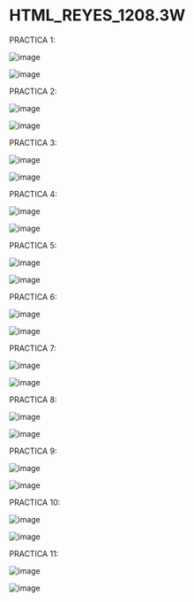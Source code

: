 # HTML_REYES_1208.3W

PRACTICA 1:

![image](https://github.com/user-attachments/assets/c5eac14b-0297-4a75-9bdb-745339186e95)

![image](https://github.com/user-attachments/assets/f3187a60-ad38-4ade-8a09-5c2f11cf9e62)

PRACTICA 2:
 
![image](https://github.com/user-attachments/assets/b96412c0-710f-4c00-8d2c-6be451b50fdd)

![image](https://github.com/user-attachments/assets/3a449d49-553f-4f0b-a916-d0c3318d28a0)

PRACTICA 3:

![image](https://github.com/user-attachments/assets/2e3a0a89-fcc2-4da1-b1c5-d613aabfad73)

![image](https://github.com/user-attachments/assets/ab3f84e4-5470-4d26-a097-918ab9ddf138)

PRACTICA 4:

![image](https://github.com/user-attachments/assets/88b7d2c2-f63d-4bd7-b6f1-f1d41056fc63)

![image](https://github.com/user-attachments/assets/d69403d6-0b95-4938-b024-fb0ffb126871)

PRACTICA 5:

![image](https://github.com/user-attachments/assets/0bddf790-21cf-4ff9-ae2b-3b34f0db2aca)

![image](https://github.com/user-attachments/assets/ab766d4f-4c1b-4714-8ad0-2efea50f363e)

PRACTICA 6:

![image](https://github.com/user-attachments/assets/5e2f8782-b455-4c8f-8bef-bbbfb982a45a)

![image](https://github.com/user-attachments/assets/d86cfd71-6a3a-44be-bea5-0c27cc7e1678)

PRACTICA 7:

![image](https://github.com/user-attachments/assets/ff54203e-c4cf-4e78-b34d-a2d433822bc2)

![image](https://github.com/user-attachments/assets/50121a70-7abd-4471-999c-32cf73b7685c)

PRACTICA 8:

![image](https://github.com/user-attachments/assets/fe512f06-fd63-492c-931a-eb93de4f1f68)

![image](https://github.com/user-attachments/assets/84575cb2-2a1c-4a1e-8e02-2f7e9e207740)

PRACTICA 9:

![image](https://github.com/user-attachments/assets/719c1fc2-9d3b-44f8-927f-3ce5a3845822)

![image](https://github.com/user-attachments/assets/ce80bdd3-aa51-498b-b624-614187616f28)

PRACTICA 10:

![image](https://github.com/user-attachments/assets/c5296be0-d99d-4002-b4de-e2551824a378)

![image](https://github.com/user-attachments/assets/bc368974-b8d8-465f-b5ed-209ffb150d88)


PRACTICA 11:

![image](https://github.com/user-attachments/assets/f0e19acf-8254-497f-a97d-e7affe970495)

![image](https://github.com/user-attachments/assets/cbfea817-b5aa-4835-a67a-c8f85b7c8548)


